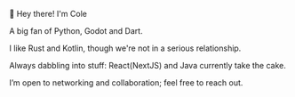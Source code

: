 👋 Hey there! I'm Cole

A big fan of Python, Godot and Dart.

I like Rust and Kotlin, though we're not in a serious relationship.

Always dabbling into stuff: React(NextJS) and Java currently take the cake.

I’m open to networking and collaboration; feel free to reach out.
